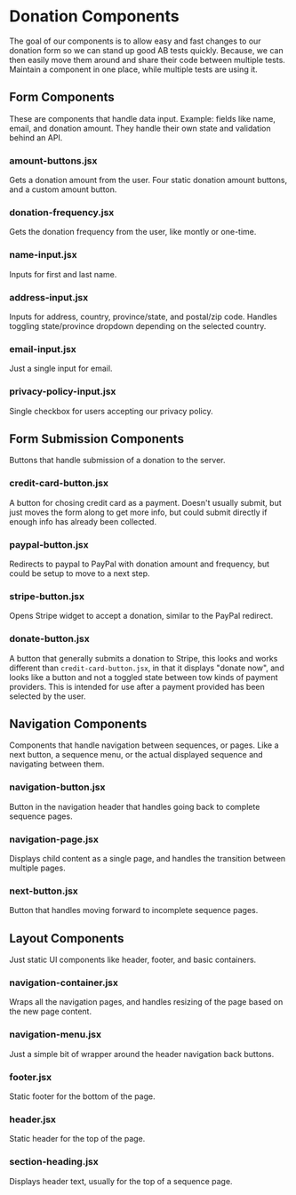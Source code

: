 # Donation Components

The goal of our components is to allow easy and fast changes to our donation form so we can stand up good AB tests quickly. Because, we can then easily move them around and share their code between multiple tests. Maintain a component in one place, while multiple tests are using it.

## Form Components

These are components that handle data input. Example: fields like name, email, and donation amount. They handle their own state and validation behind an API.

### amount-buttons.jsx

Gets a donation amount from the user. Four static donation amount buttons, and a custom amount button.

### donation-frequency.jsx

Gets the donation frequency from the user, like montly or one-time.

### name-input.jsx

Inputs for first and last name.

### address-input.jsx

Inputs for address, country, province/state, and postal/zip code. Handles toggling state/province dropdown depending on the selected country.

### email-input.jsx

Just a single input for email.

### privacy-policy-input.jsx

Single checkbox for users accepting our privacy policy.

## Form Submission Components

Buttons that handle submission of a donation to the server.

### credit-card-button.jsx

A button for chosing credit card as a payment. Doesn't usually submit, but just moves the form along to get more info, but could submit directly if enough info has already been collected.

### paypal-button.jsx

Redirects to paypal to PayPal with donation amount and frequency, but could be setup to move to a next step.

### stripe-button.jsx

Opens Stripe widget to accept a donation, similar to the PayPal redirect.

### donate-button.jsx

A button that generally submits a donation to Stripe, this looks and works different than `credit-card-button.jsx`, in that it displays "donate now", and looks like a button and not a toggled state between tow kinds of payment providers. This is intended for use after a payment provided has been selected by the user.

## Navigation Components

Components that handle navigation between sequences, or pages. Like a next button, a sequence menu, or the actual displayed sequence and navigating between them.

### navigation-button.jsx

Button in the navigation header that handles going back to complete sequence pages.

### navigation-page.jsx

Displays child content as a single page, and handles the transition between multiple pages.

### next-button.jsx

Button that handles moving forward to incomplete sequence pages.

## Layout Components

Just static UI components like header, footer, and basic containers.

### navigation-container.jsx

Wraps all the navigation pages, and handles resizing of the page based on the new page content.

### navigation-menu.jsx

Just a simple bit of wrapper around the header navigation back buttons.

### footer.jsx

Static footer for the bottom of the page.

### header.jsx

Static header for the top of the page.

### section-heading.jsx

Displays header text, usually for the top of a sequence page.

